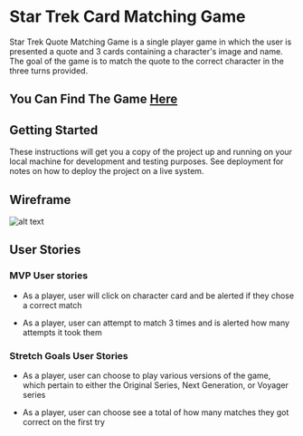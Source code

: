 # Star Trek Card Matching Game

Star Trek Quote Matching Game is a single player game in which the user is presented a quote and 3 cards containing a character's image and name. The goal of the game is to match the quote to the correct character in the three turns provided.

## You Can Find The Game [Here](https://tessacraig89.github.io/star_trek_quote_matching_game/)


## Getting Started

These instructions will get you a copy of the project up and running on your local machine for development and testing purposes. See deployment for notes on how to deploy the project on a live system.


## Wireframe
![alt text](https://github.com/TessACraig89/u1_w3_star_trek_matching_game/blob/master/images/wireframe.jpg)

## User Stories

### MVP User stories

- As a player, user will click on character card and be alerted if they chose a correct match

- As a player, user can attempt to match 3 times and is alerted how many attempts it took them

### Stretch Goals User Stories

- As a player, user can choose to play various versions of the game, which pertain to either the Original Series, Next Generation, or Voyager series

- As a player, user can choose see a total of how many matches they got correct on the first try

